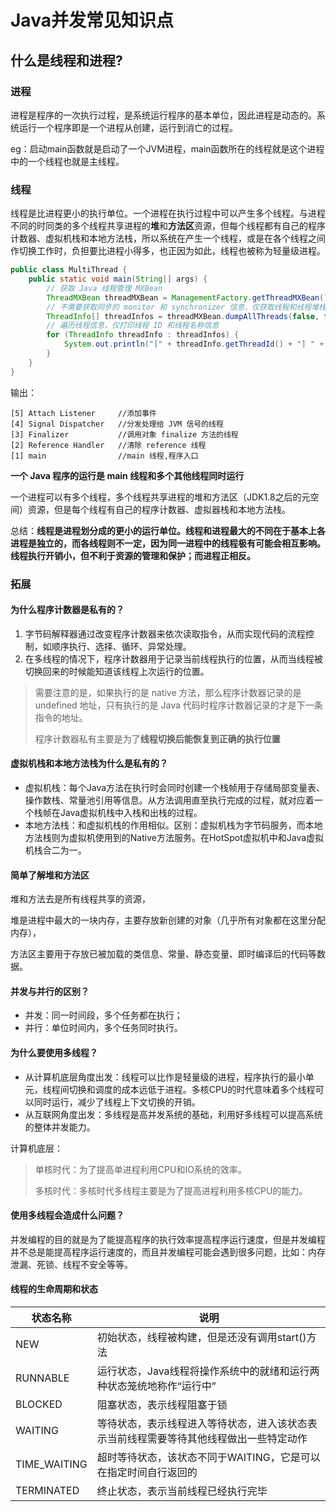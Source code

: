# Java并发常见知识点

## 什么是线程和进程?

### 进程

进程是程序的一次执行过程，是系统运行程序的基本单位，因此进程是动态的。系统运行一个程序即是一个进程从创建，运行到消亡的过程。

eg：启动main函数就是启动了一个JVM进程，main函数所在的线程就是这个进程中的一个线程也就是主线程。

### 线程

线程是比进程更小的执行单位。一个进程在执行过程中可以产生多个线程。与进程不同的时同类的多个线程共享进程的<b>堆</b>和<b>方法区</b>资源，但每个线程都有自己的程序计数器、虚拟机栈和本地方法栈，所以系统在产生一个线程，或是在各个线程之间作切换工作时，负担要比进程小得多，也正因为如此，线程也被称为轻量级进程。

```java
public class MultiThread {
	public static void main(String[] args) {
		// 获取 Java 线程管理 MXBean
		ThreadMXBean threadMXBean = ManagementFactory.getThreadMXBean();
		// 不需要获取同步的 monitor 和 synchronizer 信息，仅获取线程和线程堆栈信息
		ThreadInfo[] threadInfos = threadMXBean.dumpAllThreads(false, false);
		// 遍历线程信息，仅打印线程 ID 和线程名称信息
		for (ThreadInfo threadInfo : threadInfos) {
			System.out.println("[" + threadInfo.getThreadId() + "] " + threadInfo.getThreadName());
		}
	}
}
```

输出：

```console
[5] Attach Listener 	//添加事件
[4] Signal Dispatcher 	//分发处理给 JVM 信号的线程
[3] Finalizer 			//调用对象 finalize 方法的线程
[2] Reference Handler 	//清除 reference 线程
[1] main 				//main 线程,程序入口
```

**一个 Java 程序的运行是 main 线程和多个其他线程同时运行**

一个进程可以有多个线程，多个线程共享进程的堆和方法区（JDK1.8之后的元空间）资源，但是每个线程有自己的程序计数器、虚拟器栈和本地方法栈。

总结：**线程是进程划分成的更小的运行单位。线程和进程最大的不同在于基本上各进程是独立的，而各线程则不一定，因为同一进程中的线程极有可能会相互影响。线程执行开销小，但不利于资源的管理和保护；而进程正相反。**

### 拓展

#### 为什么程序计数器是私有的？

1. 字节码解释器通过改变程序计数器来依次读取指令，从而实现代码的流程控制，如顺序执行、选择、循环、异常处理。
2. 在多线程的情况下，程序计数器用于记录当前线程执行的位置，从而当线程被切换回来的时候能知道该线程上次运行的位置。

> 需要注意的是，如果执行的是 native 方法，那么程序计数器记录的是 undefined 地址，只有执行的是 Java 代码时程序计数器记录的才是下一条指令的地址。
>
> 程序计数器私有主要是为了**线程切换后能恢复到正确的执行位置**

#### 虚拟机栈和本地方法栈为什么是私有的？

+ 虚拟机栈：每个Java方法在执行时会同时创建一个栈帧用于存储局部变量表、操作数栈、常量池引用等信息。从方法调用直至执行完成的过程，就对应着一个栈帧在Java虚拟机栈中入栈和出栈的过程。
+ 本地方法栈：和虚拟机栈的作用相似。区别：虚拟机栈为字节码服务，而本地方法栈则为虚拟机使用到的Native方法服务。在HotSpot虚拟机中和Java虚拟机栈合二为一。

#### 简单了解堆和方法区

堆和方法去是所有线程共享的资源，

堆是进程中最大的一块内存，主要存放新创建的对象（几乎所有对象都在这里分配内存），

方法区主要用于存放已被加载的类信息、常量、静态变量、即时编译后的代码等数据。

#### 并发与并行的区别？

+ 并发：同一时间段，多个任务都在执行；
+ 并行：单位时间内，多个任务同时执行。

#### 为什么要使用多线程？

+ 从计算机底层角度出发：线程可以比作是轻量级的进程，程序执行的最小单元，线程间切换和调度的成本远低于进程。多核CPU的时代意味着多个线程可以同时运行，减少了线程上下文切换的开销。
+ 从互联网角度出发：多线程是高并发系统的基础，利用好多线程可以提高系统的整体并发能力。

计算机底层：

> 单核时代：为了提高单进程利用CPU和IO系统的效率。
>
> 多核时代：多核时代多线程主要是为了提高进程利用多核CPU的能力。

#### 使用多线程会造成什么问题？

并发编程的目的就是为了能提高程序的执行效率提高程序运行速度，但是并发编程并不总是能提高程序运行速度的，而且并发编程可能会遇到很多问题，比如：内存泄漏、死锁、线程不安全等等。

#### 线程的生命周期和状态

| 状态名称     | 说明                                                         |
| ------------ | ------------------------------------------------------------ |
| NEW          | 初始状态，线程被构建，但是还没有调用start()方法              |
| RUNNABLE     | 运行状态，Java线程将操作系统中的就绪和运行两种状态笼统地称作“运行中” |
| BLOCKED      | 阻塞状态，表示线程阻塞于锁                                   |
| WAITING      | 等待状态，表示线程进入等待状态，进入该状态表示当前线程需要等待其他线程做出一些特定动作 |
| TIME_WAITING | 超时等待状态，该状态不同于WAITING，它是可以在指定时间自行返回的 |
| TERMINATED   | 终止状态，表示当前线程已经执行完毕                           |





